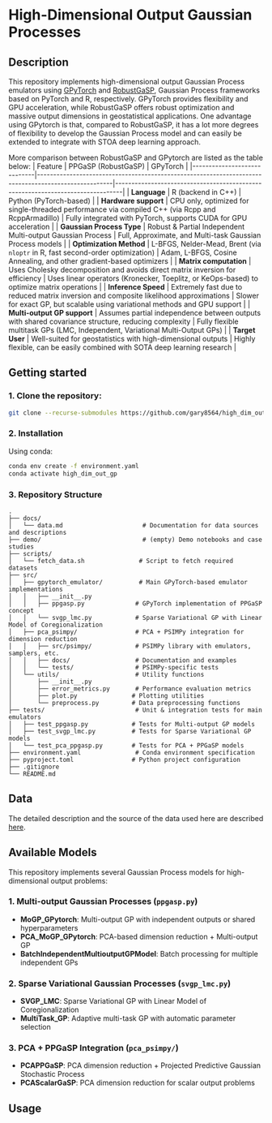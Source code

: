 # High-Dimensional Output Gaussian Processes

## Description
This repository implements high-dimensional output Gaussian Process emulators using [GPyTorch](https://gpytorch.ai/) and [RobustGaSP](https://git.rwth-aachen.de/mbd/psimpy), Gaussian Process frameworks based on PyTorch and R, respectively. GPyTorch provides flexibility and GPU acceleration, while RobustGaSP offers robust optimization and massive output dimensions in geostatistical applications. One 
advantage using GPytorch is that, compared to RobustGaSP, it has a lot more degrees of flexibility to develop the Gaussian Process model and can easily be extended to 
integrate with STOA deep learning approach.

More comparison between RobustGaSP and GPytorch are listed as the table below:
| Feature                     | PPGaSP (RobustGaSP)                                                                                 | GPyTorch                                                                       |
|-----------------------------|-----------------------------------------------------------------------------------------------------|--------------------------------------------------------------------------------|
| **Language**                | R (backend in C++)                                                                                  | Python (PyTorch-based)                                                          |
| **Hardware support**        | CPU only, optimized for single-threaded performance via compiled C++ (via Rcpp and RcppArmadillo)  | Fully integrated with PyTorch, supports CUDA for GPU acceleration              |
| **Gaussian Process Type**   | Robust & Partial Independent Multi-output Gaussian Process                                          | Full, Approximate, and Multi-task Gaussian Process models                      |
| **Optimization Method**     | L-BFGS, Nelder-Mead, Brent (via `nloptr` in R, fast second-order optimization)                     | Adam, L-BFGS, Cosine Annealing, and other gradient-based optimizers            |
| **Matrix computation**      | Uses Cholesky decomposition and avoids direct matrix inversion for efficiency                       | Uses linear operators (Kronecker, Toeplitz, or KeOps-based) to optimize matrix operations |
| **Inference Speed**         | Extremely fast due to reduced matrix inversion and composite likelihood approximations              | Slower for exact GP, but scalable using variational methods and GPU support    |
| **Multi-output GP support** | Assumes partial independence between outputs with shared covariance structure, reducing complexity | Fully flexible multitask GPs (LMC, Independent, Variational Multi-Output GPs)   |
| **Target User**             | Well-suited for geostatistics with high-dimensional outputs                                         | Highly flexible, can be easily combined with SOTA deep learning research       |


## Getting started

### 1. Clone the repository:
```bash
git clone --recurse-submodules https://github.com/gary8564/high_dim_out_gp.git
```

### 2. Installation
Using conda:
```bash
conda env create -f environment.yaml
conda activate high_dim_out_gp
```

### 3. Repository Structure
```text
.
├── docs/
│   └── data.md                      # Documentation for data sources and descriptions
├── demo/                            # (empty) Demo notebooks and case studies
├── scripts/
│   └── fetch_data.sh               # Script to fetch required datasets
├── src/
│   ├── gpytorch_emulator/          # Main GPyTorch-based emulator implementations
│   │   ├── __init__.py
│   │   ├── ppgasp.py              # GPyTorch implementation of PPGaSP concept
│   │   └── svgp_lmc.py            # Sparse Variational GP with Linear Model of Coregionalization
│   ├── pca_psimpy/                # PCA + PSIMPy integration for dimension reduction
│   │   ├── src/psimpy/            # PSIMPy library with emulators, samplers, etc.
│   │   ├── docs/                  # Documentation and examples
│   │   └── tests/                 # PSIMPy-specific tests
│   └── utils/                     # Utility functions
│       ├── __init__.py
│       ├── error_metrics.py       # Performance evaluation metrics
│       ├── plot.py               # Plotting utilities
│       └── preprocess.py         # Data preprocessing functions
├── tests/                         # Unit & integration tests for main emulators
│   ├── test_ppgasp.py            # Tests for Multi-output GP models
│   ├── test_svgp_lmc.py          # Tests for Sparse Variational GP models
│   └── test_pca_ppgasp.py        # Tests for PCA + PPGaSP models
├── environment.yaml               # Conda environment specification
├── pyproject.toml                # Python project configuration
├── .gitignore
└── README.md                        
```

## Data
The detailed description and the source of the data used here are described [here](./docs/data.md).

## Available Models

This repository implements several Gaussian Process models for high-dimensional output problems:

### 1. Multi-output Gaussian Processes (`ppgasp.py`)
- **MoGP_GPytorch**: Multi-output GP with independent outputs or shared hyperparameters
- **PCA_MoGP_GPytorch**: PCA-based dimension reduction + Multi-output GP
- **BatchIndependentMultioutputGPModel**: Batch processing for multiple independent GPs

### 2. Sparse Variational Gaussian Processes (`svgp_lmc.py`)
- **SVGP_LMC**: Sparse Variational GP with Linear Model of Coregionalization
- **MultiTask_GP**: Adaptive multi-task GP with automatic parameter selection

### 3. PCA + PPGaSP Integration (`pca_psimpy/`)
- **PCAPPGaSP**: PCA dimension reduction + Projected Predictive Gaussian Stochastic Process
- **PCAScalarGaSP**: PCA dimension reduction for scalar output problems

## Usage

